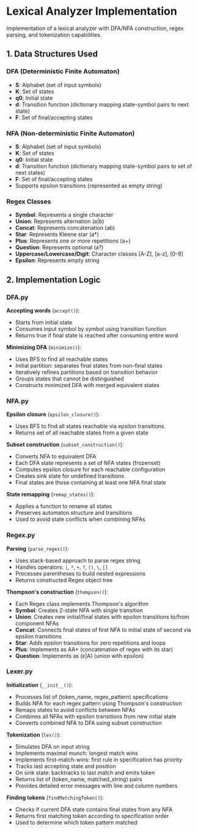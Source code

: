# Lexical Analyzer Implementation
Implementation of a lexical analyzer with DFA/NFA construction, regex parsing, and tokenization capabilities.

## 1. Data Structures Used

### DFA (Deterministic Finite Automaton)
- **S**: Alphabet (set of input symbols)
- **K**: Set of states
- **q0**: Initial state
- **d**: Transition function (dictionary mapping state-symbol pairs to next state)
- **F**: Set of final/accepting states

### NFA (Non-deterministic Finite Automaton)
- **S**: Alphabet (set of input symbols)
- **K**: Set of states
- **q0**: Initial state
- **d**: Transition function (dictionary mapping state-symbol pairs to set of next states)
- **F**: Set of final/accepting states
- Supports epsilon transitions (represented as empty string)

### Regex Classes
- **Symbol**: Represents a single character
- **Union**: Represents alternation (a|b)
- **Concat**: Represents concatenation (ab)
- **Star**: Represents Kleene star (a*)
- **Plus**: Represents one or more repetitions (a+)
- **Question**: Represents optional (a?)
- **Uppercase/Lowercase/Digit**: Character classes [A-Z], [a-z], [0-9]
- **Epsilon**: Represents empty string

## 2. Implementation Logic

### DFA.py
**Accepting words** (`accept()`):
- Starts from initial state
- Consumes input symbol by symbol using transition function
- Returns true if final state is reached after consuming entire word

**Minimizing DFA** (`minimize()`):
- Uses BFS to find all reachable states
- Initial partition: separates final states from non-final states
- Iteratively refines partitions based on transition behavior
- Groups states that cannot be distinguished
- Constructs minimized DFA with merged equivalent states

### NFA.py
**Epsilon closure** (`epsilon_closure()`):
- Uses BFS to find all states reachable via epsilon transitions
- Returns set of all reachable states from a given state

**Subset construction** (`subset_construction()`):
- Converts NFA to equivalent DFA
- Each DFA state represents a set of NFA states (frozenset)
- Computes epsilon closure for each reachable configuration
- Creates sink state for undefined transitions
- Final states are those containing at least one NFA final state

**State remapping** (`remap_states()`):
- Applies a function to rename all states
- Preserves automaton structure and transitions
- Used to avoid state conflicts when combining NFAs

### Regex.py
**Parsing** (`parse_regex()`):
- Uses stack-based approach to parse regex string
- Handles operators: `|`, `*`, `+`, `?`, `()`, `\`, `[]`
- Processes parentheses to build nested expressions
- Returns constructed Regex object tree

**Thompson's construction** (`thompson()`):
- Each Regex class implements Thompson's algorithm
- **Symbol**: Creates 2-state NFA with single transition
- **Union**: Creates new initial/final states with epsilon transitions to/from component NFAs
- **Concat**: Connects final states of first NFA to initial state of second via epsilon transitions
- **Star**: Adds epsilon transitions for zero repetitions and loops
- **Plus**: Implements as AA* (concatenation of regex with its star)
- **Question**: Implements as (ε|A) (union with epsilon)

### Lexer.py
**Initialization** (`__init__()`):
- Processes list of (token_name, regex_pattern) specifications
- Builds NFA for each regex pattern using Thompson's construction
- Remaps states to avoid conflicts between NFAs
- Combines all NFAs with epsilon transitions from new initial state
- Converts combined NFA to DFA using subset construction

**Tokenization** (`lex()`):
- Simulates DFA on input string
- Implements maximal munch: longest match wins
- Implements first-match-wins: first rule in specification has priority
- Tracks last accepting state and position
- On sink state: backtracks to last match and emits token
- Returns list of (token_name, matched_string) pairs
- Provides detailed error messages with line and column numbers

**Finding tokens** (`findMatchingToken()`):
- Checks if current DFA state contains final states from any NFA
- Returns first matching token according to specification order
- Used to determine which token pattern matched
